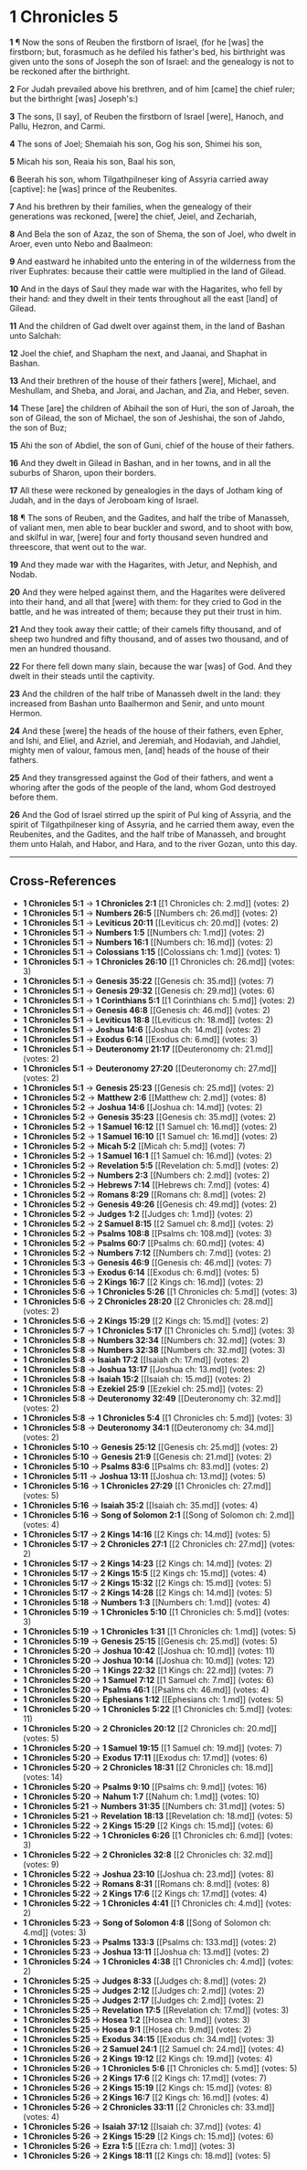 # 1 Chronicles 5

**1** ¶ Now the sons of Reuben the firstborn of Israel, (for he [was] the firstborn; but, forasmuch as he defiled his father's bed, his birthright was given unto the sons of Joseph the son of Israel: and the genealogy is not to be reckoned after the birthright.

**2** For Judah prevailed above his brethren, and of him [came] the chief ruler; but the birthright [was] Joseph's:)

**3** The sons, [I say], of Reuben the firstborn of Israel [were], Hanoch, and Pallu, Hezron, and Carmi.

**4** The sons of Joel; Shemaiah his son, Gog his son, Shimei his son,

**5** Micah his son, Reaia his son, Baal his son,

**6** Beerah his son, whom Tilgathpilneser king of Assyria carried away [captive]: he [was] prince of the Reubenites.

**7** And his brethren by their families, when the genealogy of their generations was reckoned, [were] the chief, Jeiel, and Zechariah,

**8** And Bela the son of Azaz, the son of Shema, the son of Joel, who dwelt in Aroer, even unto Nebo and Baalmeon:

**9** And eastward he inhabited unto the entering in of the wilderness from the river Euphrates: because their cattle were multiplied in the land of Gilead.

**10** And in the days of Saul they made war with the Hagarites, who fell by their hand: and they dwelt in their tents throughout all the east [land] of Gilead.

**11** And the children of Gad dwelt over against them, in the land of Bashan unto Salchah:

**12** Joel the chief, and Shapham the next, and Jaanai, and Shaphat in Bashan.

**13** And their brethren of the house of their fathers [were], Michael, and Meshullam, and Sheba, and Jorai, and Jachan, and Zia, and Heber, seven.

**14** These [are] the children of Abihail the son of Huri, the son of Jaroah, the son of Gilead, the son of Michael, the son of Jeshishai, the son of Jahdo, the son of Buz;

**15** Ahi the son of Abdiel, the son of Guni, chief of the house of their fathers.

**16** And they dwelt in Gilead in Bashan, and in her towns, and in all the suburbs of Sharon, upon their borders.

**17** All these were reckoned by genealogies in the days of Jotham king of Judah, and in the days of Jeroboam king of Israel.

**18** ¶ The sons of Reuben, and the Gadites, and half the tribe of Manasseh, of valiant men, men able to bear buckler and sword, and to shoot with bow, and skilful in war, [were] four and forty thousand seven hundred and threescore, that went out to the war.

**19** And they made war with the Hagarites, with Jetur, and Nephish, and Nodab.

**20** And they were helped against them, and the Hagarites were delivered into their hand, and all that [were] with them: for they cried to God in the battle, and he was intreated of them; because they put their trust in him.

**21** And they took away their cattle; of their camels fifty thousand, and of sheep two hundred and fifty thousand, and of asses two thousand, and of men an hundred thousand.

**22** For there fell down many slain, because the war [was] of God. And they dwelt in their steads until the captivity.

**23** And the children of the half tribe of Manasseh dwelt in the land: they increased from Bashan unto Baalhermon and Senir, and unto mount Hermon.

**24** And these [were] the heads of the house of their fathers, even Epher, and Ishi, and Eliel, and Azriel, and Jeremiah, and Hodaviah, and Jahdiel, mighty men of valour, famous men, [and] heads of the house of their fathers.

**25** And they transgressed against the God of their fathers, and went a whoring after the gods of the people of the land, whom God destroyed before them.

**26** And the God of Israel stirred up the spirit of Pul king of Assyria, and the spirit of Tilgathpilneser king of Assyria, and he carried them away, even the Reubenites, and the Gadites, and the half tribe of Manasseh, and brought them unto Halah, and Habor, and Hara, and to the river Gozan, unto this day.

---

## Cross-References

- **1 Chronicles 5:1** → **1 Chronicles 2:1** [[1 Chronicles ch: 2.md]] (votes: 2)
- **1 Chronicles 5:1** → **Numbers 26:5** [[Numbers ch: 26.md]] (votes: 2)
- **1 Chronicles 5:1** → **Leviticus 20:11** [[Leviticus ch: 20.md]] (votes: 2)
- **1 Chronicles 5:1** → **Numbers 1:5** [[Numbers ch: 1.md]] (votes: 2)
- **1 Chronicles 5:1** → **Numbers 16:1** [[Numbers ch: 16.md]] (votes: 2)
- **1 Chronicles 5:1** → **Colossians 1:15** [[Colossians ch: 1.md]] (votes: 1)
- **1 Chronicles 5:1** → **1 Chronicles 26:10** [[1 Chronicles ch: 26.md]] (votes: 3)
- **1 Chronicles 5:1** → **Genesis 35:22** [[Genesis ch: 35.md]] (votes: 7)
- **1 Chronicles 5:1** → **Genesis 29:32** [[Genesis ch: 29.md]] (votes: 6)
- **1 Chronicles 5:1** → **1 Corinthians 5:1** [[1 Corinthians ch: 5.md]] (votes: 2)
- **1 Chronicles 5:1** → **Genesis 46:8** [[Genesis ch: 46.md]] (votes: 2)
- **1 Chronicles 5:1** → **Leviticus 18:8** [[Leviticus ch: 18.md]] (votes: 2)
- **1 Chronicles 5:1** → **Joshua 14:6** [[Joshua ch: 14.md]] (votes: 2)
- **1 Chronicles 5:1** → **Exodus 6:14** [[Exodus ch: 6.md]] (votes: 3)
- **1 Chronicles 5:1** → **Deuteronomy 21:17** [[Deuteronomy ch: 21.md]] (votes: 2)
- **1 Chronicles 5:1** → **Deuteronomy 27:20** [[Deuteronomy ch: 27.md]] (votes: 2)
- **1 Chronicles 5:1** → **Genesis 25:23** [[Genesis ch: 25.md]] (votes: 2)
- **1 Chronicles 5:2** → **Matthew 2:6** [[Matthew ch: 2.md]] (votes: 8)
- **1 Chronicles 5:2** → **Joshua 14:6** [[Joshua ch: 14.md]] (votes: 2)
- **1 Chronicles 5:2** → **Genesis 35:23** [[Genesis ch: 35.md]] (votes: 2)
- **1 Chronicles 5:2** → **1 Samuel 16:12** [[1 Samuel ch: 16.md]] (votes: 2)
- **1 Chronicles 5:2** → **1 Samuel 16:10** [[1 Samuel ch: 16.md]] (votes: 2)
- **1 Chronicles 5:2** → **Micah 5:2** [[Micah ch: 5.md]] (votes: 7)
- **1 Chronicles 5:2** → **1 Samuel 16:1** [[1 Samuel ch: 16.md]] (votes: 2)
- **1 Chronicles 5:2** → **Revelation 5:5** [[Revelation ch: 5.md]] (votes: 2)
- **1 Chronicles 5:2** → **Numbers 2:3** [[Numbers ch: 2.md]] (votes: 2)
- **1 Chronicles 5:2** → **Hebrews 7:14** [[Hebrews ch: 7.md]] (votes: 4)
- **1 Chronicles 5:2** → **Romans 8:29** [[Romans ch: 8.md]] (votes: 2)
- **1 Chronicles 5:2** → **Genesis 49:26** [[Genesis ch: 49.md]] (votes: 2)
- **1 Chronicles 5:2** → **Judges 1:2** [[Judges ch: 1.md]] (votes: 2)
- **1 Chronicles 5:2** → **2 Samuel 8:15** [[2 Samuel ch: 8.md]] (votes: 2)
- **1 Chronicles 5:2** → **Psalms 108:8** [[Psalms ch: 108.md]] (votes: 3)
- **1 Chronicles 5:2** → **Psalms 60:7** [[Psalms ch: 60.md]] (votes: 4)
- **1 Chronicles 5:2** → **Numbers 7:12** [[Numbers ch: 7.md]] (votes: 2)
- **1 Chronicles 5:3** → **Genesis 46:9** [[Genesis ch: 46.md]] (votes: 7)
- **1 Chronicles 5:3** → **Exodus 6:14** [[Exodus ch: 6.md]] (votes: 5)
- **1 Chronicles 5:6** → **2 Kings 16:7** [[2 Kings ch: 16.md]] (votes: 2)
- **1 Chronicles 5:6** → **1 Chronicles 5:26** [[1 Chronicles ch: 5.md]] (votes: 3)
- **1 Chronicles 5:6** → **2 Chronicles 28:20** [[2 Chronicles ch: 28.md]] (votes: 2)
- **1 Chronicles 5:6** → **2 Kings 15:29** [[2 Kings ch: 15.md]] (votes: 2)
- **1 Chronicles 5:7** → **1 Chronicles 5:17** [[1 Chronicles ch: 5.md]] (votes: 3)
- **1 Chronicles 5:8** → **Numbers 32:34** [[Numbers ch: 32.md]] (votes: 3)
- **1 Chronicles 5:8** → **Numbers 32:38** [[Numbers ch: 32.md]] (votes: 3)
- **1 Chronicles 5:8** → **Isaiah 17:2** [[Isaiah ch: 17.md]] (votes: 2)
- **1 Chronicles 5:8** → **Joshua 13:17** [[Joshua ch: 13.md]] (votes: 2)
- **1 Chronicles 5:8** → **Isaiah 15:2** [[Isaiah ch: 15.md]] (votes: 2)
- **1 Chronicles 5:8** → **Ezekiel 25:9** [[Ezekiel ch: 25.md]] (votes: 2)
- **1 Chronicles 5:8** → **Deuteronomy 32:49** [[Deuteronomy ch: 32.md]] (votes: 2)
- **1 Chronicles 5:8** → **1 Chronicles 5:4** [[1 Chronicles ch: 5.md]] (votes: 3)
- **1 Chronicles 5:8** → **Deuteronomy 34:1** [[Deuteronomy ch: 34.md]] (votes: 2)
- **1 Chronicles 5:10** → **Genesis 25:12** [[Genesis ch: 25.md]] (votes: 2)
- **1 Chronicles 5:10** → **Genesis 21:9** [[Genesis ch: 21.md]] (votes: 2)
- **1 Chronicles 5:10** → **Psalms 83:6** [[Psalms ch: 83.md]] (votes: 2)
- **1 Chronicles 5:11** → **Joshua 13:11** [[Joshua ch: 13.md]] (votes: 5)
- **1 Chronicles 5:16** → **1 Chronicles 27:29** [[1 Chronicles ch: 27.md]] (votes: 5)
- **1 Chronicles 5:16** → **Isaiah 35:2** [[Isaiah ch: 35.md]] (votes: 4)
- **1 Chronicles 5:16** → **Song of Solomon 2:1** [[Song of Solomon ch: 2.md]] (votes: 4)
- **1 Chronicles 5:17** → **2 Kings 14:16** [[2 Kings ch: 14.md]] (votes: 5)
- **1 Chronicles 5:17** → **2 Chronicles 27:1** [[2 Chronicles ch: 27.md]] (votes: 2)
- **1 Chronicles 5:17** → **2 Kings 14:23** [[2 Kings ch: 14.md]] (votes: 2)
- **1 Chronicles 5:17** → **2 Kings 15:5** [[2 Kings ch: 15.md]] (votes: 4)
- **1 Chronicles 5:17** → **2 Kings 15:32** [[2 Kings ch: 15.md]] (votes: 5)
- **1 Chronicles 5:17** → **2 Kings 14:28** [[2 Kings ch: 14.md]] (votes: 5)
- **1 Chronicles 5:18** → **Numbers 1:3** [[Numbers ch: 1.md]] (votes: 4)
- **1 Chronicles 5:19** → **1 Chronicles 5:10** [[1 Chronicles ch: 5.md]] (votes: 3)
- **1 Chronicles 5:19** → **1 Chronicles 1:31** [[1 Chronicles ch: 1.md]] (votes: 5)
- **1 Chronicles 5:19** → **Genesis 25:15** [[Genesis ch: 25.md]] (votes: 5)
- **1 Chronicles 5:20** → **Joshua 10:42** [[Joshua ch: 10.md]] (votes: 11)
- **1 Chronicles 5:20** → **Joshua 10:14** [[Joshua ch: 10.md]] (votes: 12)
- **1 Chronicles 5:20** → **1 Kings 22:32** [[1 Kings ch: 22.md]] (votes: 7)
- **1 Chronicles 5:20** → **1 Samuel 7:12** [[1 Samuel ch: 7.md]] (votes: 6)
- **1 Chronicles 5:20** → **Psalms 46:1** [[Psalms ch: 46.md]] (votes: 4)
- **1 Chronicles 5:20** → **Ephesians 1:12** [[Ephesians ch: 1.md]] (votes: 5)
- **1 Chronicles 5:20** → **1 Chronicles 5:22** [[1 Chronicles ch: 5.md]] (votes: 11)
- **1 Chronicles 5:20** → **2 Chronicles 20:12** [[2 Chronicles ch: 20.md]] (votes: 5)
- **1 Chronicles 5:20** → **1 Samuel 19:15** [[1 Samuel ch: 19.md]] (votes: 7)
- **1 Chronicles 5:20** → **Exodus 17:11** [[Exodus ch: 17.md]] (votes: 6)
- **1 Chronicles 5:20** → **2 Chronicles 18:31** [[2 Chronicles ch: 18.md]] (votes: 14)
- **1 Chronicles 5:20** → **Psalms 9:10** [[Psalms ch: 9.md]] (votes: 16)
- **1 Chronicles 5:20** → **Nahum 1:7** [[Nahum ch: 1.md]] (votes: 10)
- **1 Chronicles 5:21** → **Numbers 31:35** [[Numbers ch: 31.md]] (votes: 5)
- **1 Chronicles 5:21** → **Revelation 18:13** [[Revelation ch: 18.md]] (votes: 5)
- **1 Chronicles 5:22** → **2 Kings 15:29** [[2 Kings ch: 15.md]] (votes: 6)
- **1 Chronicles 5:22** → **1 Chronicles 6:26** [[1 Chronicles ch: 6.md]] (votes: 3)
- **1 Chronicles 5:22** → **2 Chronicles 32:8** [[2 Chronicles ch: 32.md]] (votes: 9)
- **1 Chronicles 5:22** → **Joshua 23:10** [[Joshua ch: 23.md]] (votes: 8)
- **1 Chronicles 5:22** → **Romans 8:31** [[Romans ch: 8.md]] (votes: 8)
- **1 Chronicles 5:22** → **2 Kings 17:6** [[2 Kings ch: 17.md]] (votes: 4)
- **1 Chronicles 5:22** → **1 Chronicles 4:41** [[1 Chronicles ch: 4.md]] (votes: 2)
- **1 Chronicles 5:23** → **Song of Solomon 4:8** [[Song of Solomon ch: 4.md]] (votes: 3)
- **1 Chronicles 5:23** → **Psalms 133:3** [[Psalms ch: 133.md]] (votes: 2)
- **1 Chronicles 5:23** → **Joshua 13:11** [[Joshua ch: 13.md]] (votes: 2)
- **1 Chronicles 5:24** → **1 Chronicles 4:38** [[1 Chronicles ch: 4.md]] (votes: 2)
- **1 Chronicles 5:25** → **Judges 8:33** [[Judges ch: 8.md]] (votes: 2)
- **1 Chronicles 5:25** → **Judges 2:12** [[Judges ch: 2.md]] (votes: 2)
- **1 Chronicles 5:25** → **Judges 2:17** [[Judges ch: 2.md]] (votes: 2)
- **1 Chronicles 5:25** → **Revelation 17:5** [[Revelation ch: 17.md]] (votes: 3)
- **1 Chronicles 5:25** → **Hosea 1:2** [[Hosea ch: 1.md]] (votes: 3)
- **1 Chronicles 5:25** → **Hosea 9:1** [[Hosea ch: 9.md]] (votes: 2)
- **1 Chronicles 5:25** → **Exodus 34:15** [[Exodus ch: 34.md]] (votes: 3)
- **1 Chronicles 5:26** → **2 Samuel 24:1** [[2 Samuel ch: 24.md]] (votes: 4)
- **1 Chronicles 5:26** → **2 Kings 19:12** [[2 Kings ch: 19.md]] (votes: 4)
- **1 Chronicles 5:26** → **1 Chronicles 5:6** [[1 Chronicles ch: 5.md]] (votes: 5)
- **1 Chronicles 5:26** → **2 Kings 17:6** [[2 Kings ch: 17.md]] (votes: 7)
- **1 Chronicles 5:26** → **2 Kings 15:19** [[2 Kings ch: 15.md]] (votes: 8)
- **1 Chronicles 5:26** → **2 Kings 16:7** [[2 Kings ch: 16.md]] (votes: 4)
- **1 Chronicles 5:26** → **2 Chronicles 33:11** [[2 Chronicles ch: 33.md]] (votes: 4)
- **1 Chronicles 5:26** → **Isaiah 37:12** [[Isaiah ch: 37.md]] (votes: 4)
- **1 Chronicles 5:26** → **2 Kings 15:29** [[2 Kings ch: 15.md]] (votes: 6)
- **1 Chronicles 5:26** → **Ezra 1:5** [[Ezra ch: 1.md]] (votes: 3)
- **1 Chronicles 5:26** → **2 Kings 18:11** [[2 Kings ch: 18.md]] (votes: 5)
